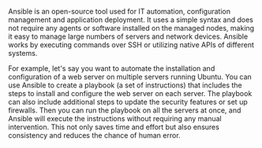 Ansible is an open-source tool used for IT automation, configuration management and application deployment. It uses a simple syntax and does not require any agents or software installed on the managed nodes, making it easy to manage large numbers of servers and network devices. Ansible works by executing commands over SSH or utilizing native APIs of different systems.

For example, let's say you want to automate the installation and configuration of a web server on multiple servers running Ubuntu. You can use Ansible to create a playbook (a set of instructions) that includes the steps to install and configure the web server on each server. The playbook can also include additional steps to update the security features or set up firewalls. Then you can run the playbook on all the servers at once, and Ansible will execute the instructions without requiring any manual intervention. This not only saves time and effort but also ensures consistency and reduces the chance of human error.